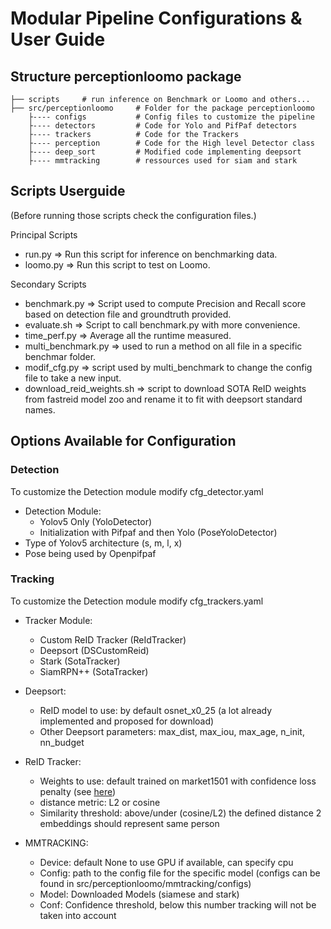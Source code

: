 # Modular Pipeline Configurations & User Guide

## Structure perceptionloomo package

    ├── scripts     # run inference on Benchmark or Loomo and others...
    ├── src/perceptionloomo     # Folder for the package perceptionloomo
        ├---- configs           # Config files to customize the pipeline
        ├---- detectors         # Code for Yolo and PifPaf detectors
        ├---- trackers          # Code for the Trackers
        ├---- perception        # Code for the High level Detector class
        ├---- deep_sort         # Modified code implementing deepsort 
        ├---- mmtracking        # ressources used for siam and stark 

## Scripts Userguide

(Before running those scripts check the configuration files.)

Principal Scripts
- run.py => Run this script for inference on benchmarking data.
- loomo.py => Run this script to test on Loomo.

Secondary Scripts
- benchmark.py => Script used to compute Precision and Recall score based on detection file and groundtruth provided.
- evaluate.sh => Script to call benchmark.py with more convenience.
- time_perf.py => Average all the runtime measured.
- multi_benchmark.py => used to run a method on all file in a specific benchmar folder.
- modif_cfg.py => script used by multi_benchmark to change the config file to take a new input.
- download_reid_weights.sh => script to download SOTA ReID weights from fastreid model zoo and rename it to fit with deepsort standard names.



## Options Available for Configuration

### Detection
To customize the Detection module modify cfg_detector.yaml

- Detection Module:
    - Yolov5 Only (YoloDetector)
    - Initialization with Pifpaf and then Yolo (PoseYoloDetector)
- Type of Yolov5 architecture (s, m, l, x)
- Pose being used by Openpifpaf

### Tracking
To customize the Detection module modify cfg_trackers.yaml

- Tracker Module:
    - Custom ReID Tracker (ReIdTracker)
    - Deepsort (DSCustomReid)
    - Stark (SotaTracker)
    - SiamRPN++ (SotaTracker)

- Deepsort:
    - ReID model to use: by default osnet_x0_25 (a lot already implemented and proposed for download)
    - Other Deepsort parameters: max_dist, max_iou, max_age, n_init, nn_budget

- ReID Tracker:
    - Weights to use: default trained on market1501 with confidence loss penalty (see [here](https://github.com/vita-epfl/Deep-Visual-Re-Identification-with-Confidence))
    - distance metric: L2 or cosine
    - Similarity threshold: above/under (cosine/L2) the defined distance 2 embeddings should represent same person

- MMTRACKING:
    - Device: default None to use GPU if available, can specify cpu
    - Config: path to the config file for the specific model (configs can be found in src/perceptionloomo/mmtracking/configs)
    - Model: Downloaded Models (siamese and stark)
    - Conf: Confidence threshold, below this number tracking will not be taken into account





